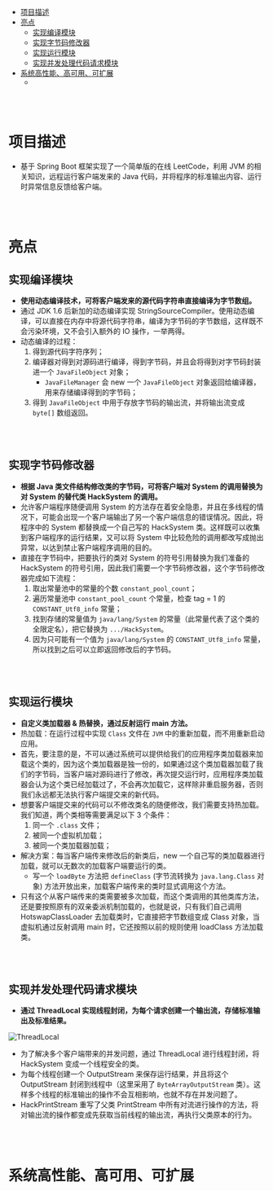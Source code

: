 - [项目描述](#项目描述)
- [亮点](#亮点)
  - [实现编译模块](#实现编译模块)
  - [实现字节码修改器](#实现字节码修改器)
  - [实现运行模块](#实现运行模块)
  - [实现并发处理代码请求模块](#实现并发处理代码请求模块)
- [系统高性能、高可用、可扩展](#系统高性能高可用可扩展)
  - [](#)


</br></br>


# 项目描述
- 基于 Spring Boot 框架实现了一个简单版的在线 LeetCode，利用 JVM 的相关知识，远程运行客户端发来的 Java 代码，并将程序的标准输出内容、运行时异常信息反馈给客户端。


</br></br>


# 亮点
## 实现编译模块
- **使用动态编译技术，可将客户端发来的源代码字符串直接编译为字节数组。**
- 通过 JDK 1.6 后新加的动态编译实现 StringSourceCompiler。使用动态编译，可以直接在内存中将源代码字符串，编译为字节码的字节数组，这样既不会污染环境，又不会引入额外的 IO 操作，一举两得。
- 动态编译的过程：
  1. 得到源代码字符序列；
  2. 编译器对得到对源码进行编译，得到字节码，并且会将得到对字节码封装进一个 `JavaFileObject` 对象；
      - `JavaFileManager` 会 new 一个 `JavaFileObject` 对象返回给编译器，用来存储编译得到的字节码；
  3. 得到 `JavaFileObject` 中用于存放字节码的输出流，并将输出流变成 `byte[]` 数组返回。


</br></br>


## 实现字节码修改器
- **根据 Java 类文件结构修改类的字节码，可将客户端对 System 的调用替换为对 System 的替代类 HackSystem 的调用。**
- 允许客户端程序随便调用 System 的方法存在着安全隐患，并且在多线程的情况下，可能会出现一个客户端输出了另一个客户端信息的错误情况。因此，将程序中的 System 都替换成一个自己写的 HackSystem 类。这样既可以收集到客户端程序的运行结果，又可以将 System 中比较危险的调用都改写成抛出异常，以达到禁止客户端程序调用的目的。
- 直接在字节码中，把要执行的类对 System 的符号引用替换为我们准备的 HackSystem 的符号引用，因此我们需要一个字节码修改器，这个字节码修改器完成如下流程：
  1. 取出常量池中的常量的个数 `constant_pool_count`；
  2. 遍历常量池中 `constant_pool_count` 个常量，检查 tag = 1 的 `CONSTANT_Utf8_info` 常量；
  3. 找到存储的常量值为 `java/lang/System` 的常量（此常量代表了这个类的全限定名），把它替换为 `.../HackSystem`。
  4. 因为只可能有一个值为 `java/lang/System` 的 `CONSTANT_Utf8_info` 常量，所以找到之后可以立即返回修改后的字节码。


</br></br>


## 实现运行模块
- **自定义类加载器 & 热替换，通过反射运行 main 方法。**
- 热加载：在运行过程中实现 `Class` 文件在 `JVM` 中的重新加载，而不用重新启动应用。
- 首先，要注意的是，不可以通过系统可以提供给我们的应用程序类加载器来加载这个类的，因为这个类加载器是独一份的，如果通过这个类加载器加载了我们的字节码，当客户端对源码进行了修改，再次提交运行时，应用程序类加载器会认为这个类已经加载过了，不会再次加载它，这样除非重启服务器，否则我们永远都无法执行客户端提交来的新代码。
- 想要客户端提交来的代码可以不修改类名的随便修改，我们需要支持热加载。我们知道，两个类相等需要满足以下 3 个条件：
  1. 同一个 `.class` 文件；
  2. 被同一个虚拟机加载；
  3. 被同一个类加载器加载；
- 解决方案：每当客户端传来修改后的新类后，new 一个自己写的类加载器进行加载，就可以无数次的加载客户端要运行的类。
  - 写一个 `loadByte` 方法把 `defineClass` (字节流转换为 `java.lang.Class` 对象) 方法开放出来，加载客户端传来的类时显式调用这个方法。
- 只有这个从客户端传来的类需要被多次加载，而这个类调用的其他类库方法，还是要按照原有的双亲委派机制加载的，也就是说，只有我们自己调用 HotswapClassLoader 去加载类时，它直接把字节数组变成 Class 对象，当虚拟机通过反射调用 main 时，它还按照以前的规则使用 loadClass 方法加载类。


</br></br>


## 实现并发处理代码请求模块
- **通过 ThreadLocal 实现线程封闭，为每个请求创建一个输出流，存储标准输出及标准结果。**

![ThreadLocal](https://user-images.githubusercontent.com/57697266/141642679-807cb779-227c-4f97-8f35-f3d3a44e084f.png)

- 为了解决多个客户端带来的并发问题，通过 ThreadLocal 进行线程封闭，将 HackSystem 变成一个线程安全的类。
- 为每个线程创建一个 OutputStream 来保存运行结果，并且将这个 OutputStream 封闭到线程中（这里采用了 `ByteArrayOutputStream` 类）。这样多个线程的标准输出的操作不会互相影响，也就不存在并发问题了。
- HackPrintStream 重写了父类 PrintStream 中所有对流进行操作的方法，将对输出流的操作都变成先获取当前线程的输出流，再执行父类原本的行为。


</br></br>


# 系统高性能、高可用、可扩展
## 